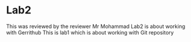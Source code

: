 # Lab2
This was reviewed by the reviewer Mr Mohammad 
Lab2 is about working with Gerrithub
This is lab1 which is about working with Git repository
